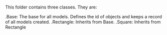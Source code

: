 This folder contains three classes. They are:

.Base: The base for all models. Defines the id of objects and keeps a record of all models created.
.Rectangle: Inherits from Base.
.Square: Inherits from Rectangle
